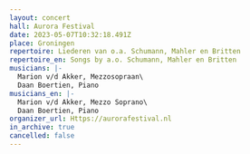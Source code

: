 ```yaml
---
layout: concert
hall: Aurora Festival
date: 2023-05-07T10:32:18.491Z
place: Groningen
repertoire: Liederen van o.a. Schumann, Mahler en Britten
repertoire_en: Songs by a.o. Schumann, Mahler en Britten
musicians: |-
  Marion v/d Akker, Mezzosopraan\
  Daan Boertien, Piano 
musicians_en: |-
  Marion v/d Akker, Mezzo Soprano\
  Daan Boertien, Piano 
organizer_url: Https://aurorafestival.nl
in_archive: true
cancelled: false
---
```

